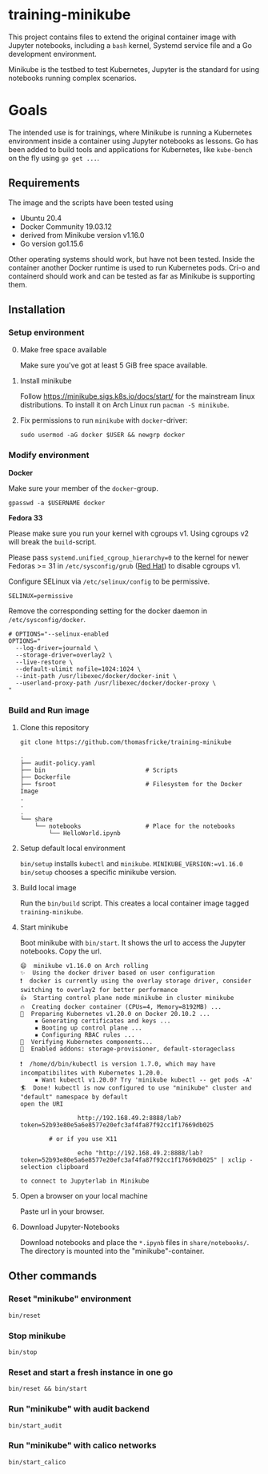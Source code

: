 # training-minikube

This project contains files to extend the original container image with Jupyter notebooks, 
including a `bash` kernel, Systemd service file and a Go development environment.

Minikube is the testbed to test Kubernetes, Jupyter is the standard for using notebooks 
running complex scenarios.

# Goals

The intended use is for trainings, where Minikube is running a Kubernetes environment 
inside a container using Jupyter notebooks as lessons. Go has been added to build 
tools and applications for Kubernetes, like `kube-bench` on the fly using `go get ...`.

## Requirements

The image and the scripts have been tested using 

* Ubuntu 20.4
* Docker Community 19.03.12
* derived from Minikube version v1.16.0
* Go version go1.15.6

Other operating systems should work, but have not been tested. 
Inside the container another Docker runtime is used to run Kubernetes pods. 
Cri-o and containerd should work and can be tested as far as Minikube is supporting them.

## Installation

### Setup environment

0. Make free space available

   Make sure you've got at least 5 GiB free space available.

1. Install minikube

   Follow https://minikube.sigs.k8s.io/docs/start/ for the mainstream linux
   distributions. To install it on Arch Linux run `pacman -S minikube`.

2. Fix permissions to run `minikube` with `docker`-driver:

   ```
   sudo usermod -aG docker $USER && newgrp docker
   ```

### Modify environment

**Docker**

Make sure your member of the `docker`-group.

```
gpasswd -a $USERNAME docker
```

**Fedora 33**

Please make sure you run your kernel with cgroups v1. Using cgroups v2 will break the `build`-script. 


Please pass `systemd.unified_cgroup_hierarchy=0` to the kernel for newer Fedoras >= 31 in `/etc/sysconfig/grub` ([Red Hat](https://www.redhat.com/sysadmin/fedora-31-control-group-v2)) to disable cgroups v1.

Configure SELinux via `/etc/selinux/config` to be permissive.

```
SELINUX=permissive
```

Remove the corresponding setting for the docker daemon in `/etc/sysconfig/docker`.

```
# OPTIONS="--selinux-enabled
OPTIONS="
  --log-driver=journald \
  --storage-driver=overlay2 \
  --live-restore \
  --default-ulimit nofile=1024:1024 \
  --init-path /usr/libexec/docker/docker-init \
  --userland-proxy-path /usr/libexec/docker/docker-proxy \
"
```

### Build and Run image

1. Clone this repository

   ```
   git clone https://github.com/thomasfricke/training-minikube
   ```

   ```
   .
   ├── audit-policy.yaml
   ├── bin                            # Scripts
   ├── Dockerfile
   ├── fsroot                         # Filesystem for the Docker Image
   .
   .
   .
   └── share
       └── notebooks                  # Place for the notebooks
           └── HelloWorld.ipynb
   ```

1. Setup default local environment

   `bin/setup` installs `kubectl` and `minikube`. `MINIKUBE_VERSION:=v1.16.0
   bin/setup` chooses a specific minikube version.

1. Build local image

   Run the `bin/build` script. This creates a local container image tagged
   `training-minikube`.

2. Start minikube

   Boot minikube with `bin/start`. It shows the url to access the Jupyter notebooks. Copy the url.

   ```
   😄  minikube v1.16.0 on Arch rolling
   ✨  Using the docker driver based on user configuration
   ❗  docker is currently using the overlay storage driver, consider switching to overlay2 for better performance
   👍  Starting control plane node minikube in cluster minikube
   🔥  Creating docker container (CPUs=4, Memory=8192MB) ...
   🐳  Preparing Kubernetes v1.20.0 on Docker 20.10.2 ...
       ▪ Generating certificates and keys ...
       ▪ Booting up control plane ...
       ▪ Configuring RBAC rules ...
   🔎  Verifying Kubernetes components...
   🌟  Enabled addons: storage-provisioner, default-storageclass
   
   ❗  /home/d/bin/kubectl is version 1.7.0, which may have incompatibilites with Kubernetes 1.20.0.
       ▪ Want kubectl v1.20.0? Try 'minikube kubectl -- get pods -A'
   🏄  Done! kubectl is now configured to use "minikube" cluster and "default" namespace by default
   open the URI
   
                   http://192.168.49.2:8888/lab?token=52b93e80e5a6e8577e20efc3af4fa87f92cc1f17669db025
   
           # or if you use X11
   
                   echo "http://192.168.49.2:8888/lab?token=52b93e80e5a6e8577e20efc3af4fa87f92cc1f17669db025" | xclip -selection clipboard
   
   to connect to Jupyterlab in Minikube
   ```

3. Open a browser on your local machine

   Paste url in your browser.

4. Download Jupyter-Notebooks

   Download notebooks and place the `*.ipynb` files in `share/notebooks/`. The directory is mounted into the
   "minikube"-container.

## Other commands

### Reset "minikube" environment

```
bin/reset
```

### Stop minikube

```
bin/stop
```

### Reset and start a fresh instance in one go

```
bin/reset && bin/start
```

### Run "minikube" with audit backend

```
bin/start_audit
```

### Run "minikube" with calico networks

```
bin/start_calico
```
